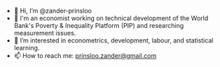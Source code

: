 - 👋 Hi, I’m @zander-prinsloo
- 👀 I'm an economist working on technical development of the World Bank's Poverty & Inequality Platform (PIP) and researching measurement issues.
- 🌱 I’m interested in econometrics, development, labour, and statistical learning.
- 📫 How to reach me: prinsloo.zander@gmail.com

<!---
zander-prinsloo/zander-prinsloo is a ✨ special ✨ repository because its `README.md` (this file) appears on your GitHub profile.
You can click the Preview link to take a look at your changes.
--->
